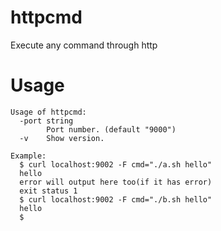 # httpcmd
Execute any command through http

# Usage

```
Usage of httpcmd:
  -port string
        Port number. (default "9000")
  -v    Show version.

Example:
  $ curl localhost:9002 -F cmd="./a.sh hello"
  hello
  error will output here too(if it has error)
  exit status 1
  $ curl localhost:9002 -F cmd="./b.sh hello"                          
  hello
  $
```